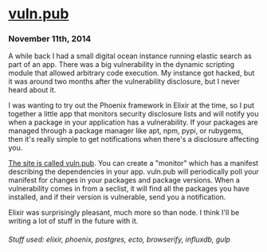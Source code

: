 # [vuln.pub](posts/11-10-2014.html)

### November 11th, 2014

A while back I had a small digital ocean instance running elastic search as part of an app. There was a big vulnerability in the dynamic scripting module that allowed arbitrary code execution. My instance got hacked, but it was around two months after the vulnerability disclosure, but I never heard about it.  

I was wanting to try out the Phoenix framework in Elixir at the time, so I put together a little app that monitors security disclosure lists and will notify you when a package in your application has a vulnerability. If your packages are managed through a package manager like apt, npm, pypi, or rubygems, then it's really simple to get notifications when there's a disclosure affecting you. 

[The site is called vuln.pub](https://www.vuln.pub). You can create a "monitor" which has a manifest describing the dependencies in your app. vuln.pub will periodically poll your manifest for changes in your packages and package versions. When a vulnerability comes in from a seclist, it will find all the packages you have installed, and if their version is vulnerable, send you a notification.

Elixir was surprisingly pleasant, much more so than node. I think I'll be writing a lot of stuff in the future with it. 

###### Stuff used: elixir, phoenix, postgres, ecto, browserify, influxdb, gulp 